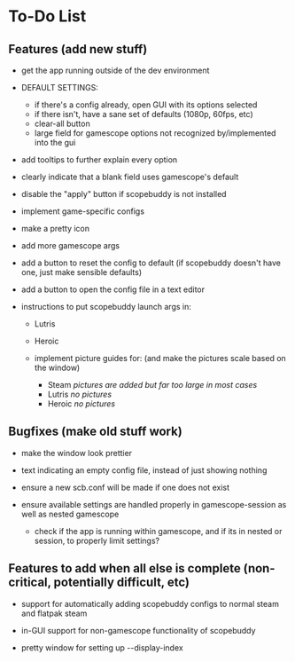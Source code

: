 # To-Do List

## Features (add new stuff)

- get the app running outside of the dev environment

- DEFAULT SETTINGS:
    - if there's a config already, open GUI with its options selected
    - if there isn't, have a sane set of defaults (1080p, 60fps, etc)
    - clear-all button 
    - large field for gamescope options not recognized by/implemented into the gui

- add tooltips to further explain every option

- clearly indicate that a blank field uses gamescope's default

- disable the "apply" button if scopebuddy is not installed

- implement game-specific configs

- make a pretty icon

- add more gamescope args

- add a button to reset the config to default (if scopebuddy doesn't have one, just make sensible defaults)

- add a button to open the config file in a text editor

- instructions to put scopebuddy launch args in:
    - Lutris
    - Heroic

    - implement picture guides for: (and make the pictures scale based on the window)
        - Steam   *pictures are added but far too large in most cases*
        - Lutris   *no pictures*
        - Heroic   *no pictures*

## Bugfixes (make old stuff work)

- make the window look prettier

- text indicating an empty config file, instead of just showing nothing

- ensure a new scb.conf will be made if one does not exist

- ensure available settings are handled properly in gamescope-session as well as nested gamescope
    - check if the app is running within gamescope, and if its in nested or session, to properly limit settings?

## Features to add when all else is complete (non-critical, potentially difficult, etc)

- support for automatically adding scopebuddy configs to normal steam and flatpak steam

- in-GUI support for non-gamescope functionality of scopebuddy

- pretty window for setting up --display-index





